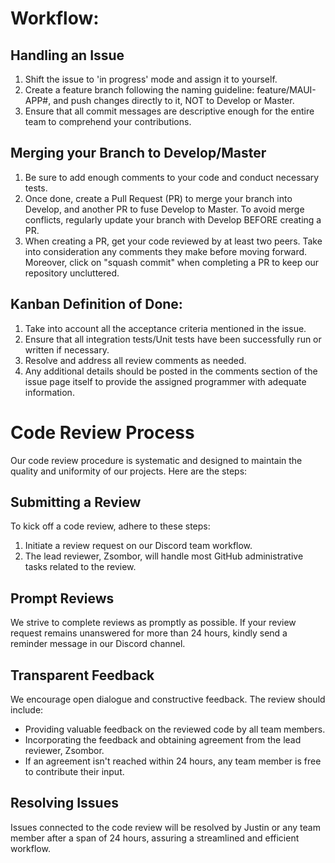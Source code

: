 <h1>Workflow:</h1>
<h2>Handling an Issue</h2>
<ol>
    <li>Shift the issue to 'in progress' mode and assign it to yourself.</li>
    <li>Create a feature branch following the naming guideline: feature/MAUI-APP#<your issue number>, and push changes directly to it, NOT to Develop or Master.</li>
    <li>Ensure that all commit messages are descriptive enough for the entire team to comprehend your contributions.</li>
</ol>

<h2>Merging your Branch to Develop/Master</h2>
<ol>
    <li>Be sure to add enough comments to your code and conduct necessary tests.</li>
    <li>Once done, create a Pull Request (PR) to merge your branch into Develop, and another PR to fuse Develop to Master. To avoid merge conflicts, regularly update your branch with Develop BEFORE creating a PR.</li>
    <li>When creating a PR, get your code reviewed by at least two peers. Take into consideration any comments they make before moving forward. Moreover, click on "squash commit" when completing a PR to keep our repository uncluttered.</li>
</ol>

<h2>Kanban Definition of Done:</h2>
<ol>
    <li>Take into account all the acceptance criteria mentioned in the issue.</li>
    <li>Ensure that all integration tests/Unit tests have been successfully run or written if necessary.</li>
    <li>Resolve and address all review comments as needed.</li>
    <li>Any additional details should be posted in the comments section of the issue page itself to provide the assigned programmer with adequate information.</li>
</ol>

<h1>Code Review Process</h1>
<p>
  Our code review procedure is systematic and designed to maintain the quality and uniformity of our projects. Here are the steps:
</p>

<h2>Submitting a Review</h2>
<p>
  To kick off a code review, adhere to these steps:
</p>
<ol>
  <li>Initiate a review request on our Discord team workflow.</li>
  <li>The lead reviewer, Zsombor, will handle most GitHub administrative tasks related to the review.</li>
</ol>

<h2>Prompt Reviews</h2>
<p>
  We strive to complete reviews as promptly as possible. If your review request remains unanswered for more than 24 hours, kindly send a reminder message in our Discord channel.
</p>

<h2>Transparent Feedback</h2>
<p>
  We encourage open dialogue and constructive feedback. The review should include:
</p>
<ul>
  <li>Providing valuable feedback on the reviewed code by all team members.</li>
  <li>Incorporating the feedback and obtaining agreement from the lead reviewer, Zsombor.</li>
  <li>If an agreement isn't reached within 24 hours, any team member is free to contribute their input.</li>
</ul>

<h2>Resolving Issues</h2>
<p>
  Issues connected to the code review will be resolved by Justin or any team member after a span of 24 hours, assuring a streamlined and efficient workflow.
</p>
